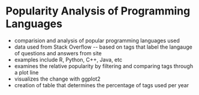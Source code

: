 # Popularity Analysis of Programming Languages 
- comparision and analysis of popular programming languages used
- data used from Stack Overflow -- based on tags that label the langauge of questions and answers from site
- examples include R, Python, C++, Java, etc
- examines the relative popularity by filtering and comparing tags through a plot line
- visualizes the change with ggplot2
- creation of table that determines the percentage of tags used per year 
